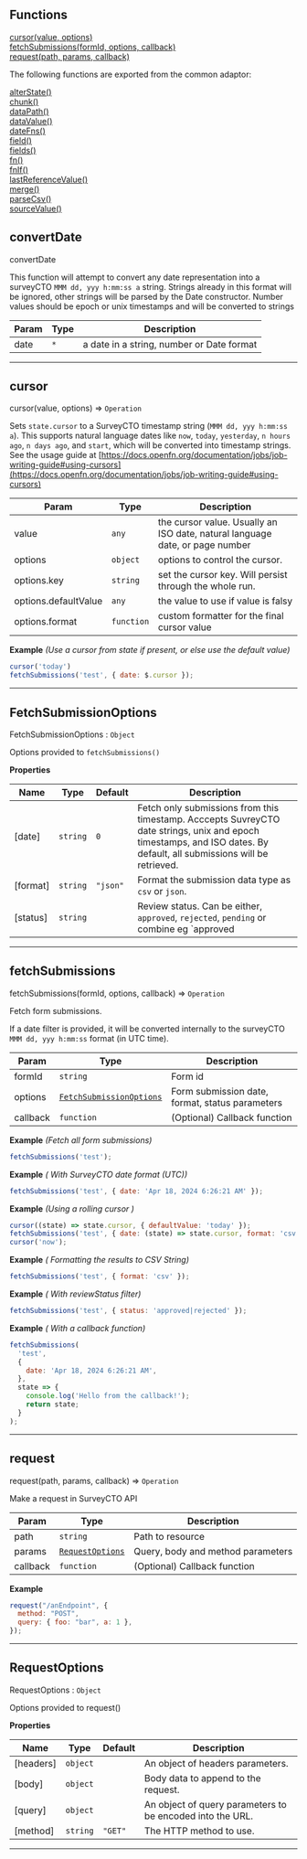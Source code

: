 ## Functions

<dl>
<dt>
    <a href="#cursor">cursor(value, options)</a></dt>
<dt>
    <a href="#fetchsubmissions">fetchSubmissions(formId, options, callback)</a></dt>
<dt>
    <a href="#request">request(path, params, callback)</a></dt>
</dl>

The following functions are exported from the common adaptor:
<dl>
<dt>
    <a href="/adaptors/packages/common-docs#alterstate">alterState()</a>
</dt>
<dt>
    <a href="/adaptors/packages/common-docs#chunk">chunk()</a>
</dt>
<dt>
    <a href="/adaptors/packages/common-docs#datapath">dataPath()</a>
</dt>
<dt>
    <a href="/adaptors/packages/common-docs#datavalue">dataValue()</a>
</dt>
<dt>
    <a href="/adaptors/packages/common-docs#datefns">dateFns()</a>
</dt>
<dt>
    <a href="/adaptors/packages/common-docs#field">field()</a>
</dt>
<dt>
    <a href="/adaptors/packages/common-docs#fields">fields()</a>
</dt>
<dt>
    <a href="/adaptors/packages/common-docs#fn">fn()</a>
</dt>
<dt>
    <a href="/adaptors/packages/common-docs#fnif">fnIf()</a>
</dt>
<dt>
    <a href="/adaptors/packages/common-docs#lastreferencevalue">lastReferenceValue()</a>
</dt>
<dt>
    <a href="/adaptors/packages/common-docs#merge">merge()</a>
</dt>
<dt>
    <a href="/adaptors/packages/common-docs#parsecsv">parseCsv()</a>
</dt>
<dt>
    <a href="/adaptors/packages/common-docs#sourcevalue">sourceValue()</a>
</dt></dl>

## convertDate

convertDate

This function will attempt to convert any date representation into
a surveyCTO `MMM dd, yyy h:mm:ss a` string.
Strings already in this format will be ignored, other strings will be parsed
by the Date constructor.
Number values should be epoch or unix timestamps and will be converted to strings


| Param | Type | Description |
| --- | --- | --- |
| date | <code>\*</code> | a date in a string, number or Date format |


* * *

## cursor

cursor(value, options) ⇒ <code>Operation</code>

Sets `state.cursor` to a SurveyCTO timestamp string (`MMM dd, yyy h:mm:ss a`).
This supports natural language dates like `now`, `today`, `yesterday`, `n hours ago`, `n days ago`, and `start`,
which will be converted into timestamp strings.
See the usage guide at [https://docs.openfn.org/documentation/jobs/job-writing-guide#using-cursors](https://docs.openfn.org/documentation/jobs/job-writing-guide#using-cursors)


| Param | Type | Description |
| --- | --- | --- |
| value | <code>any</code> | the cursor value. Usually an ISO date, natural language date, or page number |
| options | <code>object</code> | options to control the cursor. |
| options.key | <code>string</code> | set the cursor key. Will persist through the whole run. |
| options.defaultValue | <code>any</code> | the value to use if value is falsy |
| options.format | <code>function</code> | custom formatter for the final cursor value |

**Example** *(Use a cursor from state if present, or else use the default value)*  
```js
cursor('today')
fetchSubmissions('test', { date: $.cursor });
```

* * *

## FetchSubmissionOptions

FetchSubmissionOptions : <code>Object</code>

Options provided to `fetchSubmissions()`

**Properties**

| Name | Type | Default | Description |
| --- | --- | --- | --- |
| [date] | <code>string</code> | <code>0</code> | Fetch only submissions from this timestamp. Acccepts SuvreyCTO date strings, unix and epoch timestamps, and ISO dates. By default, all submissions will be retrieved. |
| [format] | <code>string</code> | <code>&quot;json&quot;</code> | Format the submission data type as  `csv` or `json`. |
| [status] | <code>string</code> |  | Review status. Can be either, `approved`, `rejected`, `pending` or combine eg `approved|rejected`. |


* * *

## fetchSubmissions

fetchSubmissions(formId, options, callback) ⇒ <code>Operation</code>

Fetch form submissions.

If a date filter is provided, it will be  converted internally to the surveyCTO `MMM dd, yyy h:mm:ss` format (in UTC time).


| Param | Type | Description |
| --- | --- | --- |
| formId | <code>string</code> | Form id |
| options | [<code>FetchSubmissionOptions</code>](#fetchsubmissionoptions) | Form submission date, format, status parameters |
| callback | <code>function</code> | (Optional) Callback function |

**Example** *(Fetch all form submissions)*  
```js
fetchSubmissions('test');
```
**Example** *( With SurveyCTO date format (UTC))*  
```js
fetchSubmissions('test', { date: 'Apr 18, 2024 6:26:21 AM' });
```
**Example** *(Using a rolling cursor )*  
```js
cursor((state) => state.cursor, { defaultValue: 'today' });
fetchSubmissions('test', { date: (state) => state.cursor, format: 'csv' });
cursor('now');
```
**Example** *( Formatting the results to CSV String)*  
```js
fetchSubmissions('test', { format: 'csv' });
```
**Example** *( With reviewStatus filter)*  
```js
fetchSubmissions('test', { status: 'approved|rejected' });
```
**Example** *( With a callback function)*  
```js
fetchSubmissions(
  'test',
  {
    date: 'Apr 18, 2024 6:26:21 AM',
  },
  state => {
    console.log('Hello from the callback!');
    return state;
  }
);
```

* * *

## request

request(path, params, callback) ⇒ <code>Operation</code>

Make a request in SurveyCTO API


| Param | Type | Description |
| --- | --- | --- |
| path | <code>string</code> | Path to resource |
| params | [<code>RequestOptions</code>](#requestoptions) | Query, body and method parameters |
| callback | <code>function</code> | (Optional) Callback function |

**Example**  
```js
request("/anEndpoint", {
  method: "POST",
  query: { foo: "bar", a: 1 },
});
```

* * *

## RequestOptions

RequestOptions : <code>Object</code>

Options provided to request()

**Properties**

| Name | Type | Default | Description |
| --- | --- | --- | --- |
| [headers] | <code>object</code> |  | An object of headers parameters. |
| [body] | <code>object</code> |  | Body data to append to the request. |
| [query] | <code>object</code> |  | An object of query parameters to be encoded into the URL. |
| [method] | <code>string</code> | <code>&quot;GET&quot;</code> | The HTTP method to use. |


* * *

